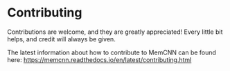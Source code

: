 # Contributing

Contributions are welcome, and they are greatly appreciated! 
Every little bit helps, and credit will always be given.

The latest information about how to contribute to MemCNN can be found here:
https://memcnn.readthedocs.io/en/latest/contributing.html
